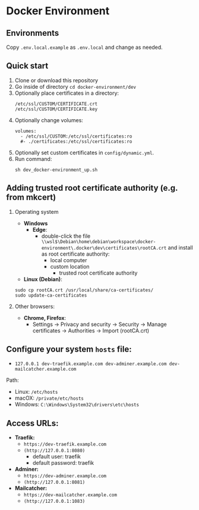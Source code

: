 # Docker Environment

## Environments

Copy `.env.local.example` as `.env.local` and change as needed.

## Quick start
1. Clone or download this repository
2. Go inside of directory `cd docker-environment/dev`
3. Optionally place certificates in a directory:
    ```
    /etc/ssl/CUSTOM/CERTIFICATE.crt
    /etc/ssl/CUSTOM/CERTIFICATE.key
    ```
4. Optionally change volumes:
    ```
    volumes:
      - /etc/ssl/CUSTOM:/etc/ssl/certificates:ro
      #- ./certificates:/etc/ssl/certificates:ro
    ```
5. Optionally set custom certificates in `config/dynamic.yml`.
6. Run command:
     ```
    sh dev_docker-environment_up.sh
    ```

## Adding trusted root certificate authority (e.g. from mkcert)
1. Operating system
   - **Windows**
     - **Edge**:
       - double-click the file `\\wsl$\Debian\home\debian\workspace\docker-environment\.docker\dev\certificates\rootCA.crt` and install as root certificate authority:
         - local computer
         - custom location
           - trusted root certificate authority
   - **Linux (Debian)**:
    ```
    sudo cp rootCA.crt /usr/local/share/ca-certificates/
    sudo update-ca-certificates
    ```

2. Other browsers:
   - **Chrome, Firefox**: 
     - Settings -> Privacy and security -> Security -> Manage certificates -> Authorities -> Import (rootCA.crt)

## Configure your system `hosts` file:

- `127.0.0.1 dev-traefik.example.com dev-adminer.example.com dev-mailcatcher.example.com`

Path:
- Linux: `/etc/hosts`
- macOX: `/private/etc/hosts`
- Windows: `C:\Windows\System32\drivers\etc\hosts`

## Access URLs:
- **Traefik:**
  - `https://dev-traefik.example.com`
  - `(http://127.0.0.1:8080)`
    - default user: traefik
    - default password: traefik
- **Adminer:**
  - `https://dev-adminer.example.com`
  - `(http://127.0.0.1:8081)`
- **Mailcatcher:**
  - `https://dev-mailcatcher.example.com`
  - `(http://127.0.0.1:1083)`
